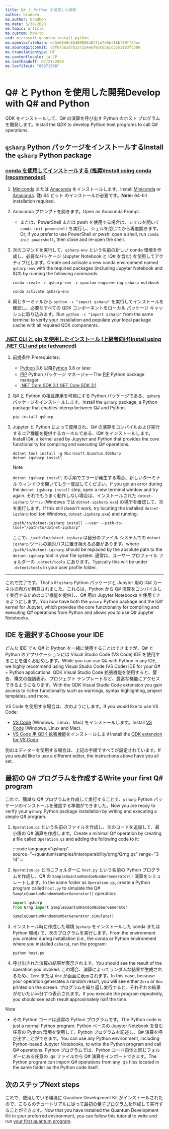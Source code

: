 ```yaml
---
title: Q# と Python を使用した開発
author: bradben
ms.author: bradben
ms.date: 5/30/2020
ms.topic: article
ms.custom: how-to
uid: microsoft.quantum.install.python
ms.openlocfilehash: ec5e66e0c85d89888a8ff1e7d6bf18bf89ff44ac
ms.sourcegitcommit: cdf67362d7b157254e6fe5c63a1c5551183fc589
ms.translationtype: HT
ms.contentlocale: ja-JP
ms.lasthandoff: 07/21/2020
ms.locfileid: "86871588"
---
```

# <a name="develop-with-q-and-python"></a><span data-ttu-id="68a8c-102">Q# と Python を使用した開発</span><span class="sxs-lookup"><span data-stu-id="68a8c-102">Develop with Q# and Python</span></span>

<span data-ttu-id="68a8c-103">QDK をインストールして、Q# の演算を呼び出す Python のホスト プログラムを開発します。</span><span class="sxs-lookup"><span data-stu-id="68a8c-103">Install the QDK to develop Python host programs to call Q# operations.</span></span>

## <a name="install-the-qsharp-python-package"></a><span data-ttu-id="68a8c-104">`qsharp` Python パッケージをインストールする</span><span class="sxs-lookup"><span data-stu-id="68a8c-104">Install the `qsharp` Python package</span></span>

### <a name="install-using-conda-recommended"></a>[<span data-ttu-id="68a8c-105">conda を使用してインストールする (推奨)</span><span class="sxs-lookup"><span data-stu-id="68a8c-105">Install using conda (recommended)</span></span>](#tab/tabid-conda)

1. <span data-ttu-id="68a8c-106">[Miniconda](https://docs.conda.io/en/latest/miniconda.html) または [Anaconda](https://www.anaconda.com/products/individual#Downloads) をインストールします。</span><span class="sxs-lookup"><span data-stu-id="68a8c-106">Install [Miniconda](https://docs.conda.io/en/latest/miniconda.html) or [Anaconda](https://www.anaconda.com/products/individual#Downloads).</span></span> <span data-ttu-id="68a8c-107">**注:** 64 ビット のインストールが必要です。</span><span class="sxs-lookup"><span data-stu-id="68a8c-107">**Note:** 64-bit installation required.</span></span>

1. <span data-ttu-id="68a8c-108">Anaconda プロンプトを開きます。</span><span class="sxs-lookup"><span data-stu-id="68a8c-108">Open an Anaconda Prompt.</span></span>

   - <span data-ttu-id="68a8c-109">または、PowerShell または pwsh を使用する場合は、シェルを開いて `conda init powershell` を実行し、シェルを閉じてから再度開きます。</span><span class="sxs-lookup"><span data-stu-id="68a8c-109">Or, if you prefer to use PowerShell or pwsh: open a shell, run `conda init powershell`, then close and re-open the shell.</span></span>

1. <span data-ttu-id="68a8c-110">次のコマンドを実行して、`qsharp-env` という名前の新しい conda 環境を作成し、必要なパッケージ (Jupyter Notebook と IQ# を含む) を使用してアクティブ化します。</span><span class="sxs-lookup"><span data-stu-id="68a8c-110">Create and activate a new conda environment named `qsharp-env` with the required packages (including Jupyter Notebook and IQ#) by running the following commands:</span></span>

    ```
    conda create -n qsharp-env -c quantum-engineering qsharp notebook

    conda activate qsharp-env
    ```

1. <span data-ttu-id="68a8c-111">同じターミナルから `python -c "import qsharp"` を実行してインストールを確認し、必要なすべての QDK コンポーネントをローカル パッケージ キャッシュに取り込みます。</span><span class="sxs-lookup"><span data-stu-id="68a8c-111">Run `python -c "import qsharp"` from the same terminal to verify your installation and populate your local package cache with all required QDK components.</span></span>

### <a name="install-using-net-cli-and-pip-advanced"></a>[<span data-ttu-id="68a8c-112">.NET CLI と pip を使用したインストール (上級者向け)</span><span class="sxs-lookup"><span data-stu-id="68a8c-112">Install using .NET CLI and pip (advanced)</span></span>](#tab/tabid-dotnetcli)

1. <span data-ttu-id="68a8c-113">前提条件:</span><span class="sxs-lookup"><span data-stu-id="68a8c-113">Prerequisites:</span></span>

    - <span data-ttu-id="68a8c-114">[Python](https://www.python.org/downloads/) 3.6 以降</span><span class="sxs-lookup"><span data-stu-id="68a8c-114">[Python](https://www.python.org/downloads/) 3.6 or later</span></span>
    - <span data-ttu-id="68a8c-115">[PIP](https://pip.pypa.io/en/stable/installing) Python パッケージ マネージャー</span><span class="sxs-lookup"><span data-stu-id="68a8c-115">The [PIP](https://pip.pypa.io/en/stable/installing) Python package manager</span></span>
    - [<span data-ttu-id="68a8c-116">.NET Core SDK 3.1</span><span class="sxs-lookup"><span data-stu-id="68a8c-116">.NET Core SDK 3.1</span></span>](https://dotnet.microsoft.com/download/dotnet-core/3.1)


1. <span data-ttu-id="68a8c-117">Q# と Python の相互運用を可能にする Python パッケージである、`qsharp` パッケージをインストールします。</span><span class="sxs-lookup"><span data-stu-id="68a8c-117">Install the `qsharp` package, a Python package that enables interop between Q# and Python.</span></span>

    ```
    pip install qsharp
    ```

1. <span data-ttu-id="68a8c-118">Jupyter と Python によって使用され、Q# の演算をコンパイルおよび実行するコア機能を提供するカーネルである、IQ# をインストールします。</span><span class="sxs-lookup"><span data-stu-id="68a8c-118">Install IQ#, a kernel used by Jupyter and Python that provides the core functionality for compiling and executing Q# operations.</span></span>

    ```dotnetcli
    dotnet tool install -g Microsoft.Quantum.IQSharp
    dotnet iqsharp install
    ```

    > [!NOTE]
    > <span data-ttu-id="68a8c-119">`dotnet iqsharp install` の手順でエラーが発生する場合、新しいターミナル ウィンドウを開いてもう一度試してください。</span><span class="sxs-lookup"><span data-stu-id="68a8c-119">If you get an error during the `dotnet iqsharp install` step, open a new terminal window and try again.</span></span>
    > <span data-ttu-id="68a8c-120">それでもうまく動作しない場合は、インストールされた `dotnet-iqsharp` ツール (Windows では `dotnet-iqsharp.exe`) の場所を確認して、次を実行します。</span><span class="sxs-lookup"><span data-stu-id="68a8c-120">If this still doesn't work, try locating the installed `dotnet-iqsharp` tool (on Windows, `dotnet-iqsharp.exe`) and running:</span></span>
    > ```
    > /path/to/dotnet-iqsharp install --user --path-to-tool="/path/to/dotnet-iqsharp"
    > ```
    > <span data-ttu-id="68a8c-121">ここで、`/path/to/dotnet-iqsharp` は自分のファイル システムでの `dotnet-iqsharp` ツールの絶対パスに置き換える必要があります。</span><span class="sxs-lookup"><span data-stu-id="68a8c-121">where `/path/to/dotnet-iqsharp` should be replaced by the absolute path to the `dotnet-iqsharp` tool in your file system.</span></span>
    > <span data-ttu-id="68a8c-122">通常は、ユーザー プロファイル フォルダーの `.dotnet/tools` にあります。</span><span class="sxs-lookup"><span data-stu-id="68a8c-122">Typically this will be under `.dotnet/tools` in your user profile folder.</span></span>
    
***

<span data-ttu-id="68a8c-123">これで完了です。</span><span class="sxs-lookup"><span data-stu-id="68a8c-123">That's it!</span></span> <span data-ttu-id="68a8c-124">`qsharp` Python パッケージと Jupyter 用の IQ# カーネルの両方が用意されました。これらは、Python から Q# 演算をコンパイルして実行するためのコア機能を提供し、Q# 用の Jupyter Notebooks を使用できるようにします。</span><span class="sxs-lookup"><span data-stu-id="68a8c-124">You now have both the `qsharp` Python package and the IQ# kernel for Jupyter, which provides the core functionality for compiling and executing Q# operations from Python and allows you to use Q# Jupyter Notebooks.</span></span>

## <a name="choose-your-ide"></a><span data-ttu-id="68a8c-125">IDE を選択する</span><span class="sxs-lookup"><span data-stu-id="68a8c-125">Choose your IDE</span></span>

<span data-ttu-id="68a8c-126">どんな IDE でも Q# と Python を一緒に使用することはできますが、Q# と Python のアプリケーションには Visual Studio Code (VS Code) IDE を使用することを強くお勧めします。</span><span class="sxs-lookup"><span data-stu-id="68a8c-126">While you can use Q# with Python in any IDE, we highly recommend using Visual Studio Code (VS Code) IDE for your Q# + Python applications.</span></span> <span data-ttu-id="68a8c-127">QDK Visual Studio Code 拡張機能を使用すると、警告、構文の強調表示、プロジェクト テンプレートなど、豊富な機能にアクセスできるようになります。</span><span class="sxs-lookup"><span data-stu-id="68a8c-127">With the QDK Visual Studio Code extension you gain access to richer functionality such as warnings, syntax highlighting, project templates, and more.</span></span>

<span data-ttu-id="68a8c-128">VS Code を使用する場合は、次のようにします。</span><span class="sxs-lookup"><span data-stu-id="68a8c-128">If you would like to use VS Code:</span></span>

- <span data-ttu-id="68a8c-129">[VS Code](https://code.visualstudio.com/download) (Windows、Linux、Mac) をインストールします。</span><span class="sxs-lookup"><span data-stu-id="68a8c-129">Install [VS Code](https://code.visualstudio.com/download) (Windows, Linux and Mac).</span></span>
- <span data-ttu-id="68a8c-130">[VS Code 用 QDK 拡張機能](https://marketplace.visualstudio.com/items?itemName=quantum.quantum-devkit-vscode)をインストールします</span><span class="sxs-lookup"><span data-stu-id="68a8c-130">Install the [QDK extension for VS Code](https://marketplace.visualstudio.com/items?itemName=quantum.quantum-devkit-vscode).</span></span>

<span data-ttu-id="68a8c-131">別のエディターを使用する場合は、上記の手順ですべてが設定されています。</span><span class="sxs-lookup"><span data-stu-id="68a8c-131">If you would like to use a different editor, the instructions above have you all set.</span></span>

## <a name="write-your-first-q-program"></a><span data-ttu-id="68a8c-132">最初の Q# プログラムを作成する</span><span class="sxs-lookup"><span data-stu-id="68a8c-132">Write your first Q# program</span></span>

<span data-ttu-id="68a8c-133">これで、簡単な Q# プログラムを作成して実行することで、`qsharp` Python パッケージのインストールを確認する準備ができました。</span><span class="sxs-lookup"><span data-stu-id="68a8c-133">Now you are ready to verify your `qsharp` Python package installation by writing and executing a simple Q# program.</span></span>

1. <span data-ttu-id="68a8c-134">`Operation.qs` という名前のファイルを作成し、次のコードを追加して、最小限の Q# 演算を作成します。</span><span class="sxs-lookup"><span data-stu-id="68a8c-134">Create a minimal Q# operation by creating a file called `Operation.qs` and adding the following code to it:</span></span>

    :::code language="qsharp" source="~/quantum/samples/interoperability/qrng/Qrng.qs" range="3-14":::

1. <span data-ttu-id="68a8c-135">`Operation.qs` と同じフォルダーに `host.py` という名前の Python プログラムを作成し、Q# の `SampleQuantumRandomNumberGenerator()` 演算をシミュレートします。</span><span class="sxs-lookup"><span data-stu-id="68a8c-135">In the same folder as `Operation.qs`, create a Python program called `host.py` to simulate the Q# `SampleQuantumRandomNumberGenerator()` operation:</span></span>

    ```python
    import qsharp
    from Qrng import SampleQuantumRandomNumberGenerator

    SampleQuantumRandomNumberGenerator.simulate()
    ```

1. <span data-ttu-id="68a8c-136">インストール時に作成した環境 (`qsharp` をインストールした conda または Python 環境) で、次のプログラムを実行します。</span><span class="sxs-lookup"><span data-stu-id="68a8c-136">From the environment you created during installation (i.e., the conda or Python environment where you installed `qsharp`), run the program:</span></span>

    ```
    python host.py
    ```

1. <span data-ttu-id="68a8c-137">呼び出された演算の結果が表示されます。</span><span class="sxs-lookup"><span data-stu-id="68a8c-137">You should see the result of the operation you invoked.</span></span> <span data-ttu-id="68a8c-138">この場合、演算によってランダムな結果が生成されるため、`Zero` または `One` が画面に表示されます。</span><span class="sxs-lookup"><span data-stu-id="68a8c-138">In this case, because your operation generates a random result, you will see either `Zero` or `One` printed on the screen.</span></span> <span data-ttu-id="68a8c-139">プログラムを繰り返し実行すると、それぞれの結果がだいたい半分ずつ表示されます。</span><span class="sxs-lookup"><span data-stu-id="68a8c-139">If you execute the program repeatedly, you should see each result approximately half the time.</span></span>

> [!NOTE]
> * <span data-ttu-id="68a8c-140">その Python コードは通常の Python プログラムです。</span><span class="sxs-lookup"><span data-stu-id="68a8c-140">The Python code is just a normal Python program.</span></span> <span data-ttu-id="68a8c-141">Python ベースの Jupyter Notebook を含む任意の Python 環境を使用して、Python プログラムを記述し、Q# 演算を呼び出すことができます。</span><span class="sxs-lookup"><span data-stu-id="68a8c-141">You can use any Python environment, including Python-based Jupyter Notebooks, to write the Python program and call Q# operations.</span></span> <span data-ttu-id="68a8c-142">Python プログラムでは、Python コード自体と同じフォルダーにある任意の .qs ファイルから Q# 演算をインポートできます。</span><span class="sxs-lookup"><span data-stu-id="68a8c-142">The Python program can import Q# operations from any .qs files located in the same folder as the Python code itself.</span></span>

## <a name="next-steps"></a><span data-ttu-id="68a8c-143">次のステップ</span><span class="sxs-lookup"><span data-stu-id="68a8c-143">Next steps</span></span>

<span data-ttu-id="68a8c-144">これで、使用している環境に Quantum Development Kit がインストールされたので、こちらのチュートリアルに従って[最初の量子プログラム](xref:microsoft.quantum.quickstarts.qrng)を作成して実行することができます。</span><span class="sxs-lookup"><span data-stu-id="68a8c-144">Now that you have installed the Quantum Development Kit in your preferred environment, you can follow this tutorial to write and run [your first quantum program](xref:microsoft.quantum.quickstarts.qrng).</span></span>
